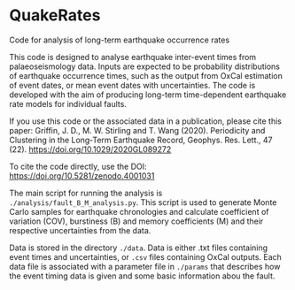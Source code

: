 # QuakeRates
Code for analysis of long-term earthquake occurrence rates

This code is designed to analyse earthquake inter-event times from palaeoseismology data. Inputs are expected to be probability distributions of earthquake occurrence times, such as the output from OxCal estimation of event dates, or mean event dates with uncertainties. The code is developed with the aim of producing long-term time-dependent earthquake rate models for individual faults.

If you use this code or the associated data in a publication, please cite this paper: Griffin, J. D., M. W. Stirling and T. Wang (2020). Periodicity and Clustering in the Long‐Term Earthquake Record, Geophys. Res. Lett., 47 (22). https://doi.org/10.1029/2020GL089272

To cite the code directly, use the DOI: https://doi.org/10.5281/zenodo.4001031

The main script for running the analysis is `./analysis/fault_B_M_analysis.py`. This script is used to generate Monte Carlo samples for earthquake chronologies and calculate coefficient of variation (COV), burstiness (B) and memory coefficients (M) and their respective uncertainties from the data.

Data is stored in the directory `./data`. Data is either .txt files containing event times and uncertainties, or `.csv` files containing OxCal outputs. Each data file is associated with a parameter file in `./params` that describes how the event timing data is given and some basic information abou the fault.
